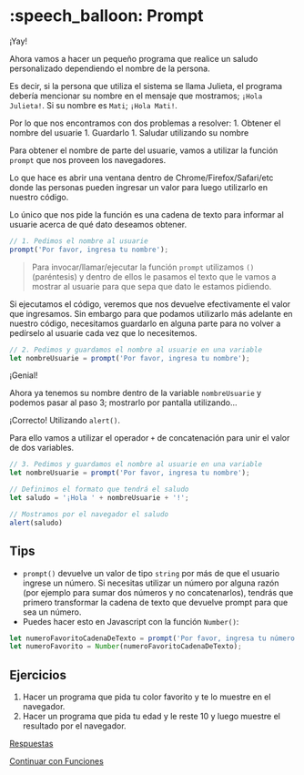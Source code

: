 # :speech\_balloon: Prompt

¡Yay!

Ahora vamos a hacer un pequeño programa que realice un saludo personalizado dependiendo el nombre de la persona.

Es decir, si la persona que utiliza el sistema se llama Julieta, el programa debería mencionar su nombre en el mensaje que mostramos; `¡Hola Julieta!`. Si su nombre es `Mati`; `¡Hola Mati!`.

Por lo que nos encontramos con dos problemas a resolver: 1. Obtener el nombre del usuarie 1. Guardarlo 1. Saludar utilizando su nombre

Para obtener el nombre de parte del usuarie, vamos a utilizar la función `prompt` que nos proveen los navegadores.

Lo que hace es abrir una ventana dentro de Chrome/Firefox/Safari/etc donde las personas pueden ingresar un valor para luego utilizarlo en nuestro código.

Lo único que nos pide la función es una cadena de texto para informar al usuarie acerca de qué dato deseamos obtener.

```javascript
// 1. Pedimos el nombre al usuarie
prompt('Por favor, ingresa tu nombre');
```

> Para invocar/llamar/ejecutar la función `prompt` utilizamos `()` \(paréntesis\) y dentro de ellos le pasamos el texto que le vamos a mostrar al usuarie para que sepa que dato le estamos pidiendo.

Si ejecutamos el código, veremos que nos devuelve efectivamente el valor que ingresamos. Sin embargo para que podamos utilizarlo más adelante en nuestro código, necesitamos guardarlo en alguna parte para no volver a pedírselo al usuarie cada vez que lo necesitemos.

```javascript
// 2. Pedimos y guardamos el nombre al usuarie en una variable
let nombreUsuarie = prompt('Por favor, ingresa tu nombre');
```

¡Genial!

Ahora ya tenemos su nombre dentro de la variable `nombreUsuarie` y podemos pasar al paso 3; mostrarlo por pantalla utilizando...

¡Correcto! Utilizando `alert()`.

Para ello vamos a utilizar el operador `+` de concatenación para unir el valor de dos variables.

```javascript
// 3. Pedimos y guardamos el nombre al usuarie en una variable
let nombreUsuarie = prompt('Por favor, ingresa tu nombre');

// Definimos el formato que tendrá el saludo
let saludo = '¡Hola ' + nombreUsuarie + '!';

// Mostramos por el navegador el saludo
alert(saludo)
```

## Tips

* `prompt()` devuelve un valor de tipo `string` por más de que el usuario ingrese un número. Si necesitas utilizar un número por alguna razón \(por ejemplo para sumar dos números y no concatenarlos\), tendrás que primero transformar la cadena de texto que devuelve prompt para que sea un número.
* Puedes hacer esto en Javascript con la función `Number()`:

```javascript
let numeroFavoritoCadenaDeTexto = prompt('Por favor, ingresa tu número favorito');
let numeroFavorito = Number(numeroFavoritoCadenaDeTexto);
```

## Ejercicios

1. Hacer un programa que pida tu color favorito y te lo muestre en el navegador.
2. Hacer un programa que pida tu edad y le reste 10 y luego muestre el resultado por el navegador. 

[Respuestas](/respuestas/06.js)

[Continuar con Funciones](07.md)

